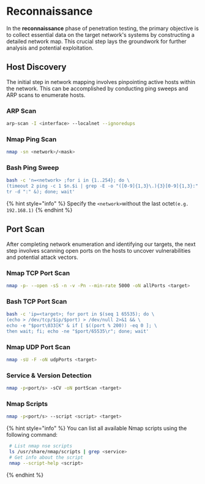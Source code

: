 # Reconnaissance

In the **reconnaissance** phase of penetration testing, the primary objective is to collect essential data on the target network's systems by constructing a detailed network map. This crucial step lays the groundwork for further analysis and potential exploitation.

## Host Discovery

The initial step in network mapping involves pinpointing active hosts within the network. This can be accomplished by conducting ping sweeps and ARP scans to enumerate hosts.

### ARP Scan

```bash
arp-scan -I <interface> --localnet --ignoredups
```

### Nmap Ping Scan

```bash
nmap -sn <network>/<mask>
```

### Bash Ping Sweep

```bash
bash -c 'n=<network> ;for i in {1..254}; do \
(timeout 2 ping -c 1 $n.$i | grep -E -o "([0-9]{1,3}\.){3}[0-9]{1,3}:" | \
tr -d ":" &); done; wait'
```

{% hint style="info" %}
Specify  the `<network>`without the last octet`(e.g. 192.168.1)`
{% endhint %}

## Port Scan

After completing network enumeration and identifying our targets, the next step involves scanning open ports on the hosts to uncover vulnerabilities and potential attack vectors.

### Nmap TCP Port Scan

```bash
nmap -p- --open -sS -n -v -Pn --min-rate 5000 -oN allPorts <target>
```

### Bash TCP Port Scan

```bash
bash -c 'ip=<target>; for port in $(seq 1 65535); do \
(echo > /dev/tcp/$ip/$port) > /dev/null 2>&1 && \
echo -e "$port\033[K" & if [ $((port % 200)) -eq 0 ]; \
then wait; fi; echo -ne "$port/65535\r"; done; wait'
```

### Nmap UDP Port Scan

```bash
nmap -sU -F -oN udpPorts <target>
```

### Service & Version Detection

```bash
nmap -p<port/s> -sCV -oN portScan <target>
```

### Nmap Scripts

```bash
nmap -p<port/s> --script <script> <target>
```

{% hint style="info" %}
You can list all available Nmap scripts using the following command:

```bash
 # List nmap nse scripts
 ls /usr/share/nmap/scripts | grep <service>
 # Get info about the script
 nmap --script-help <script>
```
{% endhint %}
